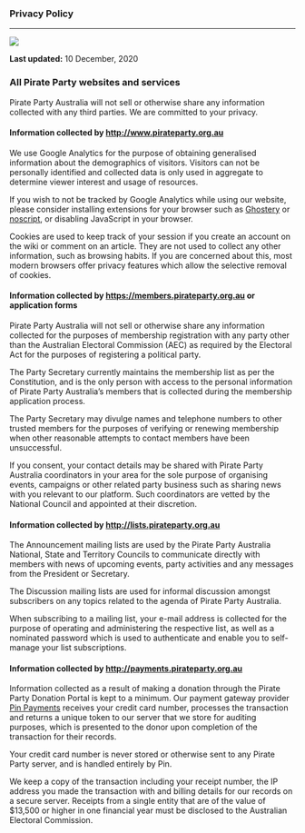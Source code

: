 ### Privacy Policy

* * *

![](https://pirateparty.org.au/wordpress/wp-content/uploads/opengraph_fds_centred_bw-auth.png)

**Last updated:** 10 December, 2020

### All Pirate Party websites and services

Pirate Party Australia will not sell or otherwise share any information collected with any third parties. We are committed to your privacy.

#### Information collected by http://www.pirateparty.org.au

We use Google Analytics for the purpose of obtaining generalised information about the demographics of visitors. Visitors can not be personally identified and collected data is only used in aggregate to determine viewer interest and usage of resources.

If you wish to not be tracked by Google Analytics while using our website, please consider installing extensions for your browser such as [Ghostery](http://www.ghostery.com/) or [noscript](http://noscript.net/), or disabling JavaScript in your browser.

Cookies are used to keep track of your session if you create an account on the wiki or comment on an article. They are not used to collect any other information, such as browsing habits. If you are concerned about this, most modern browsers offer privacy features which allow the selective removal of cookies.

#### Information collected by https://members.pirateparty.org.au or application forms

Pirate Party Australia will not sell or otherwise share any information collected for the purposes of membership registration with any party other than the Australian Electoral Commission (AEC) as required by the Electoral Act for the purposes of registering a political party.

The Party Secretary currently maintains the membership list as per the Constitution, and is the only person with access to the personal information of Pirate Party Australia’s members that is collected during the membership application process.

The Party Secretary may divulge names and telephone numbers to other trusted members for the purposes of verifying or renewing membership when other reasonable attempts to contact members have been unsuccessful.

If you consent, your contact details may be shared with Pirate Party Australia coordinators in your area for the sole purpose of organising events, campaigns or other related party business such as sharing news with you relevant to our platform. Such coordinators are vetted by the National Council and appointed at their discretion.

#### Information collected by http://lists.pirateparty.org.au

The Announcement mailing lists are used by the Pirate Party Australia National, State and Territory Councils to communicate directly with members with news of upcoming events, party activities and any messages from the President or Secretary.

The Discussion mailing lists are used for informal discussion amongst subscribers on any topics related to the agenda of Pirate Party Australia.

When subscribing to a mailing list, your e-mail address is collected for the purpose of operating and administering the respective list, as well as a nominated password which is used to authenticate and enable you to self-manage your list subscriptions.

#### Information collected by http://payments.pirateparty.org.au

Information collected as a result of making a donation through the Pirate Party Donation Portal is kept to a minimum. Our payment gateway provider [Pin Payments](http://pin.net.au/) receives your credit card number, processes the transaction and returns a unique token to our server that we store for auditing purposes, which is presented to the donor upon completion of the transaction for their records.

Your credit card number is never stored or otherwise sent to any Pirate Party server, and is handled entirely by Pin.

We keep a copy of the transaction including your receipt number, the IP address you made the transaction with and billing details for our records on a secure server. Receipts from a single entity that are of the value of $13,500 or higher in one financial year must be disclosed to the Australian Electoral Commission.